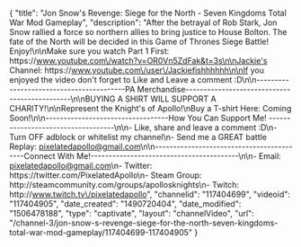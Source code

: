 {
    "title": "Jon Snow's Revenge: Siege for the North - Seven Kingdoms Total War Mod Gameplay",
    "description": "After the betrayal of Rob Stark, Jon Snow rallied a force so northern allies to bring justice to House Bolton.  The fate of the North will be decided in this Game of Thrones Siege Battle!  Enjoy!\n\nMake sure you watch Part 1 First: https:\/\/www.youtube.com\/watch?v=OR0Vn5ZdFak&t=3s\n\nJackie's Channel: https:\/\/www.youtube.com\/user\/Jackiefishhhhhh\n\nIf you enjoyed the video don't forget to Like and Leave a comment :D\n\n-----------------------------------------PA Merchandise----------------------------------------------\n\nBUYING A SHIRT WILL SUPPORT A CHARITY!\n\nRepresent the Knight's of Apollo!\nBuy a T-shirt Here: Coming Soon!\n\n----------------------------------How You Can Support Me! -----------------------------------\n\n- Like, share and leave a comment :D\n- Turn OFF adblock or whitelist my channel\n- Send me a GREAT battle Replay: pixelatedapollo@gmail.com\n\n------------------------------------------Connect With Me!-----------------------------------------\n\n- Email: pixelatedapollo@gmail.com\n- Twitter: https:\/\/twitter.com\/PixelatedApollo\n- Steam Group:  http:\/\/steamcommunity.com\/groups\/apollosknights\n- Twitch: http:\/\/www.twitch.tv\/pixelatedapollo",
    "channelid": "117404699",
    "videoid": "117404905",
    "date_created": "1490720404",
    "date_modified": "1506478188",
    "type": "captivate",
    "layout": "channelVideo",
    "url": "\/channel-3\/jon-snow-s-revenge-siege-for-the-north-seven-kingdoms-total-war-mod-gameplay\/117404699-117404905"
}